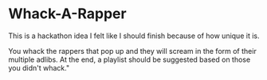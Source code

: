 # Whack-A-Rapper
This is a hackathon idea I felt like I should finish because of how unique it is.  

You whack the rappers that pop up and they will scream in the form of their multiple adlibs. At the end, a playlist should be suggested based on those you didn't whack."
